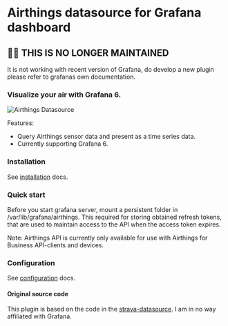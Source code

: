 # Airthings datasource for Grafana dashboard

## 🧟‍♀️ THIS IS NO LONGER MAINTAINED
It is not working with recent version of Grafana, do develop a new plugin please refer to grafanas own documentation.

### Visualize your air with Grafana 6.

![Airthings Datasource](docs/img/dashboard-example.png)

Features:

- Query Airthings sensor data and present as a time series data.
- Currently supporting Grafana 6.

### Installation

See [installation](https://github.com/devdavidkarlsson/grafana-airthings-datasource/blob/master/docs/installation.md) docs.

### Quick start

Before you start grafana server, mount a persistent folder in /var/lib/grafana/airthings.
This required for storing obtained refresh tokens, that are used to maintain access to the API when the access token expires.

Note: Airthings API is currently only available for use with Airthings for Business API-clients and devices.

### Configuration

See [configuration](https://github.com/devdavidkarlsson/grafana-airthings-datasource/blob/master/docs/configuration.md) docs.


#### Original source code
This plugin is based on the code in the [strava-datasource](https://github.com/grafana/strava-datasource).
I am in no way affiliated with Grafana.
